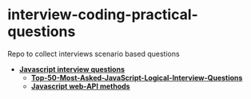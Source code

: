 # interview-coding-practical-questions
Repo to collect interviews scenario based questions

- [**Javascript interview questions**](./javascript/index.md)
    - [**Top-50-Most-Asked-JavaScript-Logical-Interview-Questions**](./javascript/Top-50-Most-Asked-JavaScript-Logical-Interview-Questions/)
    - [**Javascript web-API methods**](./javascript/javascript-web-api-methods/Readme.md)
